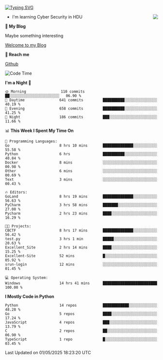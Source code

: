 [![Typing SVG](https://readme-typing-svg.herokuapp.com?font=Fira+Code&pause=1000&random=false&width=450&height=60&lines=Hello+%F0%9F%91%8B%F0%9F%8F%BB;I'm+JBNRZ)](https://git.io/typing-svg)

<a href="#">
  <img align="right" src="https://github-readme-stats.vercel.app/api?username=JBNRZ&show_icons=true&bg_color=15,f2f7fd,E0EAFC" />
</a>

- I'm learning Cyber Security in HDU

 **🌱 My Blog**

Maybe something interesting

[Welcome to my Blog](https://jbnrz.com.cn/)

 **💬 Reach me** 

[Github](https://github.com/JBNRZ)


<!--START_SECTION:waka-->
![Code Time](http://img.shields.io/badge/Code%20Time-1%2C171%20hrs%2046%20mins-blue)

**I'm a Night 🦉** 

```text
🌞 Morning                110 commits         ██░░░░░░░░░░░░░░░░░░░░░░░   06.90 % 
🌆 Daytime                641 commits         ██████████░░░░░░░░░░░░░░░   40.19 % 
🌃 Evening                658 commits         ██████████░░░░░░░░░░░░░░░   41.25 % 
🌙 Night                  186 commits         ███░░░░░░░░░░░░░░░░░░░░░░   11.66 % 
```


📊 **This Week I Spent My Time On** 

```text
💬 Programming Languages: 
Go                       8 hrs 10 mins       ██████████████░░░░░░░░░░░   55.58 % 
Python                   6 hrs               ██████████░░░░░░░░░░░░░░░   40.84 % 
Docker                   8 mins              ░░░░░░░░░░░░░░░░░░░░░░░░░   00.98 % 
Other                    6 mins              ░░░░░░░░░░░░░░░░░░░░░░░░░   00.69 % 
Text                     3 mins              ░░░░░░░░░░░░░░░░░░░░░░░░░   00.43 % 

🔥 Editors: 
GoLand                   8 hrs 19 mins       ██████████████░░░░░░░░░░░   56.63 % 
PyCharm                  3 hrs 58 mins       ███████░░░░░░░░░░░░░░░░░░   27.08 % 
Pycharm                  2 hrs 23 mins       ████░░░░░░░░░░░░░░░░░░░░░   16.29 % 

🐱‍💻 Projects: 
CBCTF                    8 hrs 17 mins       ██████████████░░░░░░░░░░░   56.42 % 
test.py                  3 hrs 1 min         █████░░░░░░░░░░░░░░░░░░░░   20.63 % 
Excellent_Site           2 hrs 14 mins       ████░░░░░░░░░░░░░░░░░░░░░   15.25 % 
Excellent-Site           52 mins             █░░░░░░░░░░░░░░░░░░░░░░░░   05.92 % 
srun-login               12 mins             ░░░░░░░░░░░░░░░░░░░░░░░░░   01.45 % 

💻 Operating System: 
Windows                  14 hrs 41 mins      █████████████████████████   100.00 % 
```

**I Mostly Code in Python** 

```text
Python                   14 repos            ████████████░░░░░░░░░░░░░   48.28 % 
Go                       5 repos             ████░░░░░░░░░░░░░░░░░░░░░   17.24 % 
JavaScript               4 repos             ███░░░░░░░░░░░░░░░░░░░░░░   13.79 % 
C                        2 repos             ██░░░░░░░░░░░░░░░░░░░░░░░   06.90 % 
TypeScript               1 repo              █░░░░░░░░░░░░░░░░░░░░░░░░   03.45 % 
```




 Last Updated on 01/05/2025 18:23:20 UTC
<!--END_SECTION:waka-->
